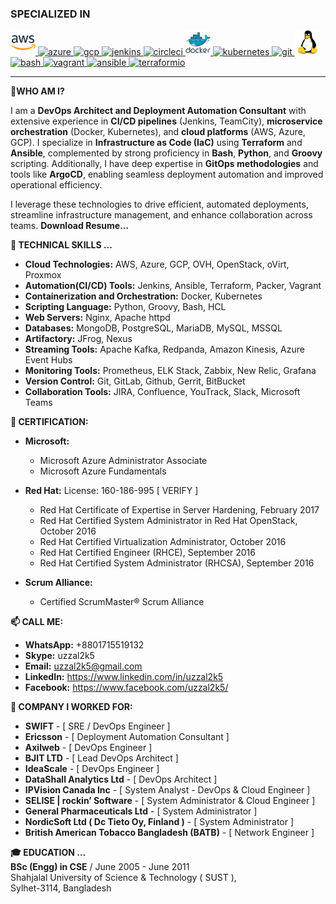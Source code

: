 

<h3 align="left">SPECIALIZED IN </h3>
<p align="left"> 
 <a href="https://aws.amazon.com" target="_blank" rel="noreferrer"> <img src="https://raw.githubusercontent.com/devicons/devicon/master/icons/amazonwebservices/amazonwebservices-original-wordmark.svg" alt="aws" width="40" height="40"/> </a> 
 <a href="https://azure.microsoft.com/en-in/" target="_blank" rel="noreferrer"> <img src="https://www.vectorlogo.zone/logos/microsoft_azure/microsoft_azure-icon.svg" alt="azure" width="40" height="40"/> </a> 
 <a href="https://cloud.google.com" target="_blank" rel="noreferrer"> <img src="https://www.vectorlogo.zone/logos/google_cloud/google_cloud-icon.svg" alt="gcp" width="40" height="40"/> </a> 
 <a href="https://www.jenkins.io" target="_blank" rel="noreferrer"> <img src="https://www.vectorlogo.zone/logos/jenkins/jenkins-icon.svg" alt="jenkins" width="40" height="40"/> </a>
 <a href="https://circleci.com" target="_blank" rel="noreferrer"> <img src="https://www.vectorlogo.zone/logos/circleci/circleci-icon.svg" alt="circleci" width="40" height="40"/> </a>
 <a href="https://www.docker.com/" target="_blank" rel="noreferrer"> <img src="https://raw.githubusercontent.com/devicons/devicon/master/icons/docker/docker-original-wordmark.svg" alt="docker" width="40" height="40"/> </a> 
 <a href="https://kubernetes.io" target="_blank" rel="noreferrer"> <img src="https://www.vectorlogo.zone/logos/kubernetes/kubernetes-icon.svg" alt="kubernetes" width="40" height="40"/> </a>
 <a href="https://git-scm.com/" target="_blank" rel="noreferrer"> <img src="https://www.vectorlogo.zone/logos/git-scm/git-scm-icon.svg" alt="git" width="40" height="40"/> </a> 
  <a href="https://www.linux.org/" target="_blank" rel="noreferrer"> <img src="https://raw.githubusercontent.com/devicons/devicon/master/icons/linux/linux-original.svg" alt="linux" width="40" height="40"/> </a> 
 <a href="https://www.gnu.org/software/bash/" target="_blank" rel="noreferrer"> <img src="https://www.vectorlogo.zone/logos/gnu_bash/gnu_bash-icon.svg" alt="bash" width="40" height="40"/> </a>
 <a href="https://www.vagrantup.com/" target="_blank" rel="noreferrer"> <img src="https://www.vectorlogo.zone/logos/vagrantup/vagrantup-icon.svg" alt="vagrant" width="40" height="40"/> </a>
 <a href="https://www.ansible.com/" target="_blank" rel="noreferrer"> <img src="https://www.vectorlogo.zone/logos/ansible/ansible-icon.svg" alt="ansible" width="40" height="40"/> </a> 
  <a href="https://www.terraform.io/" target="_blank" rel="noreferrer"> <img src="https://www.vectorlogo.zone/logos/terraformio/terraformio-icon.svg" alt="terraformio" width="40" height="40"/> </a> 
</p>


---
**🔭WHO AM I?**

I am a **DevOps Architect and Deployment Automation Consultant** with extensive experience in **CI/CD pipelines** (Jenkins, TeamCity), **microservice orchestration** (Docker, Kubernetes), and **cloud platforms** (AWS, Azure, GCP). I specialize in **Infrastructure as Code (IaC)** using **Terraform** and **Ansible**, complemented by strong proficiency in **Bash**, **Python**, and **Groovy** scripting. Additionally, I have deep expertise in **GitOps methodologies** and tools like **ArgoCD**, enabling seamless deployment automation and improved operational efficiency.  


I leverage these technologies to drive efficient, automated deployments, streamline infrastructure management, and enhance collaboration across teams. <a href="https://drive.google.com/file/d/1edVD7iWaDI3JmaFJmn7Xuf7dBjHIk_aZ/view?usp=drive_link" style="text-decoration: none;">  <b>Download Resume...</b> </a>


**🌱 TECHNICAL SKILLS ...**

- **Cloud Technologies:**  AWS, Azure,  GCP, OVH, OpenStack, oVirt, Proxmox
- **Automation(CI/CD) Tools:** Jenkins, Ansible, Terraform, Packer, Vagrant
- **Containerization and Orchestration:** Docker, Kubernetes
- **Scripting Language:** Python, Groovy, Bash, HCL
- **Web Servers:** Nginx, Apache httpd
- **Databases:** MongoDB, PostgreSQL, MariaDB, MySQL, MSSQL
- **Artifactory:** JFrog, Nexus
- **Streaming Tools:** Apache Kafka, Redpanda, Amazon Kinesis, Azure Event Hubs
- **Monitoring Tools:** Prometheus, ELK Stack, Zabbix, New Relic, Grafana
- **Version Control:** Git, GitLab, Github, Gerrit, BitBucket
- **Collaboration Tools:** JIRA, Confluence, YouTrack, Slack, Microsoft Teams

 **📘 CERTIFICATION:**

 - **Microsoft:**
   - Microsoft Azure Administrator Associate
   - Microsoft Azure Fundamentals
     
 - **Red Hat:** License: 160-186-995 [ VERIFY ]
   - Red Hat Certificate of Expertise in Server Hardening, February 2017
   - Red Hat Certified System Administrator in Red Hat OpenStack, October 2016
   - Red Hat Certified Virtualization Administrator, October 2016
   - Red Hat Certified Engineer (RHCE), September 2016
   - Red Hat Certified System Administrator (RHCSA), September 2016
   
 - **Scrum Alliance:**
   - Certified ScrumMaster®  Scrum Alliance

**📫 CALL ME:**
- **WhatsApp:** +8801715519132
- **Skype:** uzzal2k5
- **Email:** uzzal2k5@gmail.com
- **LinkedIn:** https://www.linkedin.com/in/uzzal2k5
- **Facebook:** https://www.facebook.com/uzzal2k5/


 **🏢 COMPANY I WORKED FOR:**
 - **SWIFT** - [ SRE / DevOps Engineer ]
 - **Ericsson** - [ Deployment Automation Consultant ]
 - **Axilweb** - [ DevOps Engineer ]
 - **BJIT LTD** - [ Lead DevOps Architect ]
 - **IdeaScale** - [ DevOps Engineer ]
 - **DataShall Analytics Ltd** - [ DevOps Architect ]
 - **IPVision Canada Inc** - [ System Analyst - DevOps & Cloud Engineer ]
 - **SELISE | rockin’ Software** - [ System Administrator & Cloud Engineer ]
 - **General Pharmaceuticals Ltd** - [ System Administrator ]
 - **NordicSoft Ltd ( Dc Tieto Oy, Finland )** - [ System Administrator ]
 - **British American Tobacco Bangladesh (BATB)** - [  Network Engineer ]
 
 **🎓 EDUCATION ...**  
     **BSc (Engg) in CSE** / June 2005 - June 2011  
     Shahjalal University of Science & Technology ( SUST ),  
     Sylhet-3114, Bangladesh  
 
 <p align="left">

<!-- <a href="https://ericsson.com" target="_blank" rel="noreferrer"> <img src="https://www.vectorlogo.zone/logos/ericsson/ericsson-ar21.svg" alt="ericsson" width="100" height="40"/> </a> -->
 </p>


